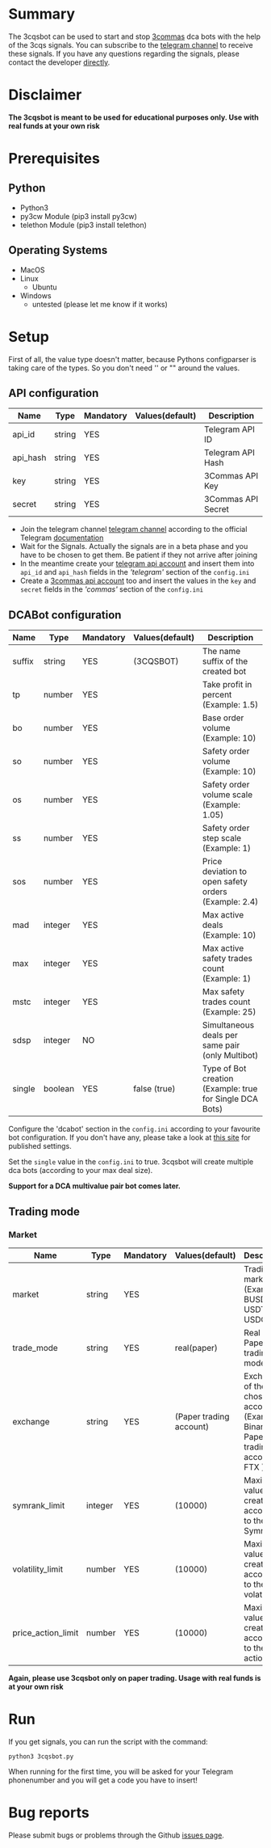 # Summary
The 3cqsbot can be used to start and stop [3commas](https://3commas.io) dca bots with the help of the 3cqs signals. You can subscribe to the [telegram channel](https://t.me/The3CQSBot) to receive these signals. If you have any questions regarding the signals, please contact the developer [directly](https://www.3cqs.com/contact/).

# Disclaimer
**The 3cqsbot is meant to be used for educational purposes only. Use with real funds at your own risk**

# Prerequisites

## Python

- Python3
- py3cw Module (pip3 install py3cw)
- telethon Module (pip3 install telethon)

## Operating Systems
- MacOS
- Linux
    - Ubuntu
- Windows
    - untested (please let me know if it works)

# Setup
First of all, the value type doesn't matter, because Pythons configparser is taking care of the types. So you don't need '' or "" around the values.

## API configuration
Name | Type | Mandatory | Values(default) | Description
------------ | ------------ | ------------ | ------------ | ------------
api_id | string | YES |   | Telegram API ID
api_hash | string | YES |   | Telegram API Hash
key | string | YES |    | 3Commas API Key
secret | string | YES | | 3Commas API Secret

- Join the telegram channel [telegram channel](https://t.me/The3CQSBot) according to the official Telegram [documentation](https://core.telegram.org/api/obtaining_api_id) 
- Wait for the Signals. Actually the signals are in a beta phase and you have to be chosen to get them. Be patient if they not arrive after joining
- In the meantime create your [telegram api account](https://my.telegram.org/apps) and insert them into `api_id` and `api_hash` fields in the *'telegram'* section of the `config.ini`
- Create a [3commas api account](https://3commas.io/api_access_tokens) too and insert the values in the `key` and `secret` fields in the *'commas'* section of the `config.ini`

## DCABot configuration

Name | Type | Mandatory | Values(default) | Description
------------ | ------------ | ------------ | ------------ | ------------
suffix | string | YES | (3CQSBOT)  | The name suffix of the created bot
tp | number | YES |   | Take profit in percent (Example: 1.5)
bo | number | YES |    | Base order volume (Example: 10)
so | number | YES | | Safety order volume (Example: 10)
os | number | YES | | Safety order volume scale (Example: 1.05)
ss | number | YES | | Safety order step scale (Example: 1)
sos | number | YES | | Price deviation to open safety orders (Example: 2.4)
mad | integer | YES | | Max active deals (Example: 10)
max | integer | YES | | Max active safety trades count (Example: 1)
mstc | integer | YES | | Max safety trades count (Example: 25)
sdsp | integer | NO | | Simultaneous deals per same pair (only Multibot)
single | boolean | YES | false (true) | Type of Bot creation (Example: true for Single DCA Bots)

Configure the 'dcabot' section in the `config.ini` according to your favourite bot configuration. If you don't have any, please take a look at [this site](https://www.buymeacoffee.com/Ribsy/posts) for published settings.

Set the `single` value in the `config.ini` to true. 3cqsbot will create multiple dca bots (according to your max deal size). 

**Support for a DCA multivalue pair bot comes later.**

## Trading mode

### Market
Name | Type | Mandatory | Values(default) | Description
------------ | ------------ | ------------ | ------------ | ------------
market | string | YES |   | Trading market (Example: BUSD, USDT, USDC)
trade_mode | string | YES | real(paper)   | Real or Paper trading mode
exchange | string | YES | (Paper trading account)  | Exchange of the chosen account (Example: Binance, Paper trading account, FTX )
symrank_limit | integer | YES | (10000) | Maximum value of bot creation according to the Symrank
volatility_limit | number | YES | (10000) | Maximum value of bot creation according to the volatility
price_action_limit | number | YES | (10000) | Maximum value of bot creation according to the price action

**Again, please use 3cqsbot only on paper trading. Usage with real funds is at your own risk**

# Run
If you get signals, you can run the script with the command: 

```
python3 3cqsbot.py
```
When running for the first time, you will be asked for your Telegram phonenumber and you will get a code you have to insert!

# Bug reports
Please submit bugs or problems through the Github [issues page](https://github.com/TBMoonwalker/3cqsbot/issues).